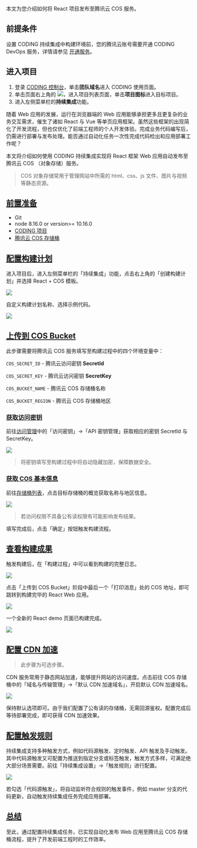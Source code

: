 本文为您介绍如何将 React 项目发布至腾讯云 COS 服务。

## 前提条件
设置 CODING 持续集成中构建环境前，您的腾讯云账号需要开通 CODING DevOps 服务，详情请参见 [开通服务](https://cloud.tencent.com/document/product/1115/37268)。

## 进入项目
1. 登录 [CODING 控制台](https://console.cloud.tencent.com/coding)，单击**团队域名**进入 CODING 使用页面。
2. 单击页面右上角的 <img src ="https://main.qcloudimg.com/raw/d94a8e60dd3a41d0af07d72ae0e9d70e.png" style ="margin:0">，进入项目列表页面，单击**项目图标**进入目标项目。
3.  进入左侧菜单栏的**持续集成**功能。

随着 Web 应用的发展，运行在浏览器端的 Web 应用能够承担更多且更复杂的业务交互需求，催生了诸如 React 与 Vue 等单页应用框架。虽然这些框架的出现简化了开发流程，但也仅优化了前端工程师的个人开发体验。完成业务代码编写后，仍需进行部署与发布处理。能否通过自动化任务一次性完成代码检出和应用部署工作呢？

本文将介绍如何使用 CODING 持续集成实现将 React 框架 Web 应用自动发布至腾讯云 COS （对象存储）服务。

> COS 对象存储常用于管理网站中所需的 html、css、js 文件、图片与视频等静态资源。

## [前置准备](#prerequisite)

-   Git
-   node 8.16.0 or version>= 10.16.0
-   [CODING 项目](/docs/start/project.html)
-   [腾讯云 COS 存储桶](https://console.cloud.tencent.com/cos5)

<!-- 
## 创建你的 React 项目并推送到仓库

推荐使用 `create-react-app` 脚手架搭建，它集成了**本地开发**、**单元测试** 和 **Webpack 构建**功能，并且初始化了 **git 基本配置**，简化了 React 开发流程。

```sh
npm i -g create-react app
```

```sh
create-react-app my-react-app
```

安装成功后，进入`my-react-app`目录下，执行关联远程仓库命令并推送代码。

```sh
git remote add origin https://e.coding.net/coding-publilc/my-react-app.git
```

```sh
git push -u origin master
```
-->

## [配置构建计划](#deploy-ci)

进入项目后，进入左侧菜单栏的「持续集成」功能，点击右上角的「创建构建计划」并选择 React + COS 模板。

![](https://help-assets.codehub.cn/enterprise/20211210171310.png)

自定义构建计划名称、选择示例代码。

![](https://help-assets.codehub.cn/enterprise/20211210171716.png)

## [上传到 COS Bucket](#cos-bucket)

此步骤需要将腾讯云 COS 服务填写至构建过程中的四个环境变量中：

`COS_SECRET_ID` - 腾讯云访问密钥 **SecretId**

`COS_SECRET_KEY` - 腾讯云访问密钥 **SecretKey**

`COS_BUCKET_NAME` - 腾讯云 COS 存储桶名称

`COS_BUCKET_REGION` - 腾讯云 COS 存储桶地区

### [获取访问密钥](#cam)

前往[访问管理](https://console.cloud.tencent.com/cam/overview)中的「访问密钥」→「API 密钥管理」获取相应的密钥 SecretId 与 SecretKey。

![](https://help-assets.codehub.cn/enterprise/20211210173558.png)

> 将密钥填写至构建过程中将自动隐藏加密，保障数据安全。

### [获取 COS 基本信息](#basic-info)

前往[存储桶列表](https://console.cloud.tencent.com/cos5/bucket)，点击目标存储桶的概览获取名称与地区信息。

![](https://help-assets.codehub.cn/enterprise/20211210174229.png)

> 若访问权限不具备公有读权限有可能影响发布结果。

填写完成后，点击「确定」按钮触发构建流程。

## [查看构建成果](#view-result)

触发构建后，在「构建过程」中可以看到构建的完整日志。

![](https://help-assets.codehub.cn/enterprise/20211210175604.png)

点击「上传到 COS Bucket」阶段中最后一个「打印消息」处的 COS 地址，即可跳转到构建完毕的 React Web 应用。

![](https://help-assets.codehub.cn/enterprise/20211210180325.png)

一个全新的 React demo 页面已构建完成。

![](https://help-assets.codehub.cn/enterprise/20211216111844.png)

## [配置 CDN 加速](#cdn)

> 此步骤为可选步骤。

CDN 服务常用于静态网站加速，能够提升网站的访问速度。点击前往 COS 存储桶中的「域名与传输管理」→「默认 CDN 加速域名」，开启默认 CDN 加速域名。

![](https://help-assets.codehub.cn/enterprise/20211210180918.png)

保持默认选项即可。由于我们配置了公有读的存储桶，无需回源鉴权。配置完成后等待部署完成，即可获得 CDN 加速效果。

## [配置触发规则](#triggle-rule)

持续集成支持多种触发方式，例如代码源触发、定时触发、API 触发及手动触发。其中代码源触发又可配置为推送到指定分支或标签触发，触发方式多样，可满足绝大部分场景需要。前往「持续集成设置」→「触发规则」进行配置。

![](https://help-assets.codehub.cn/enterprise/20211210181532.png)

若勾选「代码源触发」，将自动监听符合规则的触发事件，例如 master 分支的代码更新，自动触发持续集成任务完成应用部署。

## [总结](#conclude)

至此，通过配置持续集成任务，已实现自动化发布 Web 应用至腾讯云 COS 存储桶流程，提升了开发前端工程时的工作效率。